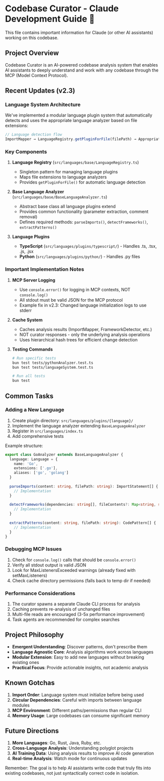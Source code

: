 # Codebase Curator - Claude Development Guide 🤖

This file contains important information for Claude (or other AI assistants) working on this codebase.

## Project Overview

Codebase Curator is an AI-powered codebase analysis system that enables AI assistants to deeply understand and work with any codebase through the MCP (Model Context Protocol).

## Recent Updates (v2.3)

### Language System Architecture

We've implemented a modular language plugin system that automatically detects and uses the appropriate language analyzer based on file extensions:

```typescript
// Language detection flow
ImportMapper → LanguageRegistry.getPluginForFile(filePath) → Appropriate Language Plugin
```

### Key Components

1. **Language Registry** (`src/languages/base/LanguageRegistry.ts`)
   - Singleton pattern for managing language plugins
   - Maps file extensions to language analyzers
   - Provides `getPluginForFile()` for automatic language detection

2. **Base Language Analyzer** (`src/languages/base/BaseLanguageAnalyzer.ts`)
   - Abstract base class all language plugins extend
   - Provides common functionality (parameter extraction, comment removal)
   - Defines required methods: `parseImports()`, `detectFrameworks()`, `extractPatterns()`

3. **Language Plugins**
   - **TypeScript** (`src/languages/plugins/typescript/`) - Handles .ts, .tsx, .js, .jsx
   - **Python** (`src/languages/plugins/python/`) - Handles .py files

### Important Implementation Notes

1. **MCP Server Logging**
   - Use `console.error()` for logging in MCP contexts, NOT `console.log()`
   - All stdout must be valid JSON for the MCP protocol
   - Example fix in v2.3: Changed language initialization logs to use stderr

2. **Cache System**
   - Caches analysis results (ImportMapper, FrameworkDetector, etc.)
   - NOT curator responses - only the underlying analysis operations
   - Uses hierarchical hash trees for efficient change detection

3. **Testing Commands**
   ```bash
   # Run specific tests
   bun test tests/pythonAnalyzer.test.ts
   bun test tests/languageSystem.test.ts
   
   # Run all tests
   bun test
   ```

## Common Tasks

### Adding a New Language

1. Create plugin directory: `src/languages/plugins/{language}/`
2. Implement the language analyzer extending `BaseLanguageAnalyzer`
3. Register in `src/languages/index.ts`
4. Add comprehensive tests

Example structure:
```typescript
export class GoAnalyzer extends BaseLanguageAnalyzer {
  language: Language = {
    name: 'Go',
    extensions: ['.go'],
    aliases: ['go', 'golang']
  }
  
  parseImports(content: string, filePath: string): ImportStatement[] {
    // Implementation
  }
  
  detectFrameworks(dependencies: string[], fileContents?: Map<string, string>): Framework[] {
    // Implementation
  }
  
  extractPatterns(content: string, filePath: string): CodePattern[] {
    // Implementation
  }
}
```

### Debugging MCP Issues

1. Check for `console.log()` calls that should be `console.error()`
2. Verify all stdout output is valid JSON
3. Look for MaxListenersExceeded warnings (already fixed with setMaxListeners)
4. Check cache directory permissions (falls back to temp dir if needed)

### Performance Considerations

1. The curator spawns a separate Claude CLI process for analysis
2. Caching prevents re-analysis of unchanged files
3. Multi-file reads are encouraged (3-5x performance improvement)
4. Task agents are recommended for complex searches

## Project Philosophy

- **Emergent Understanding**: Discover patterns, don't prescribe them
- **Language Agnostic Core**: Analysis algorithms work across languages
- **Modular Extension**: Easy to add new languages without breaking existing ones
- **Practical Focus**: Provide actionable insights, not academic analysis

## Known Gotchas

1. **Import Order**: Language system must initialize before being used
2. **Circular Dependencies**: Careful with imports between language modules
3. **MCP Environment**: Different paths/permissions than regular CLI
4. **Memory Usage**: Large codebases can consume significant memory

## Future Directions

1. **More Languages**: Go, Rust, Java, Ruby, etc.
2. **Cross-Language Analysis**: Understanding polyglot projects
3. **AI Training Data**: Using analysis results to improve AI code generation
4. **Real-time Analysis**: Watch mode for continuous updates

Remember: The goal is to help AI assistants write code that truly fits into existing codebases, not just syntactically correct code in isolation.